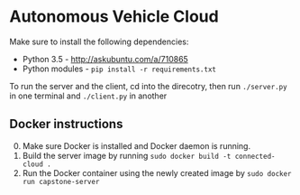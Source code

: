 # Autonomous Vehicle Cloud

Make sure to install the following dependencies:

- Python 3.5 - http://askubuntu.com/a/710865
- Python modules - `pip install -r requirements.txt`

To run the server and the client, cd into the direcotry, then run `./server.py` in one terminal and `./client.py` in another


## Docker instructions

0. Make sure Docker is installed and Docker daemon is running.
1. Build the server image by running `sudo docker build -t connected-cloud .`
2. Run the Docker container using the newly created image by `sudo docker run capstone-server`

